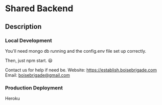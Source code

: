 # Shared Backend

## Description

### Local Development

You'll need mongo db running and the config.env file set up correctly.

Then, just npm start. :smiley:

Contact us for help if need be.
Website: https://establish.boisebrigade.com
Email: boisebrigade@gmail.com

### Production Deployment

Heroku
